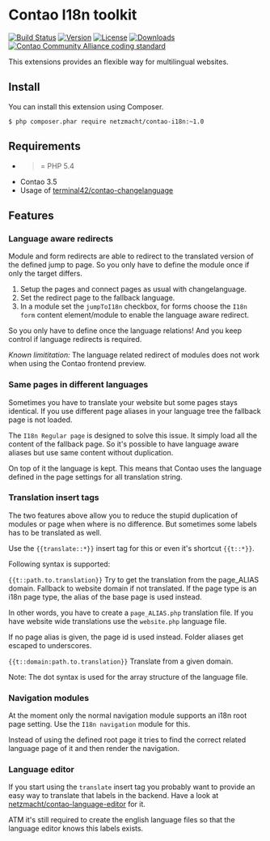 Contao I18n toolkit
==================

[![Build Status](http://img.shields.io/travis/netzmacht/contao-i18n/master.svg?style=flat-square)](https://travis-ci.org/netzmacht/contao-i18n)
[![Version](http://img.shields.io/packagist/v/netzmacht/contao-i18n.svg?style=flat-square)](http://packagist.com/packages/netzmacht/contao-i18n)
[![License](http://img.shields.io/packagist/l/netzmacht/contao-i18n.svg?style=flat-square)](http://packagist.com/packages/netzmacht/contao-i18n)
[![Downloads](http://img.shields.io/packagist/dt/netzmacht/contao-i18n.svg?style=flat-square)](http://packagist.com/packages/netzmacht/contao-i18n)
[![Contao Community Alliance coding standard](http://img.shields.io/badge/cca-coding_standard-red.svg?style=flat-square)](https://github.com/contao-community-alliance/coding-standard)

This extensions provides an flexible way for multilingual websites.

Install
-------

You can install this extension using Composer.

```
$ php composer.phar require netzmacht/contao-i18n:~1.0
```

Requirements
------------

 * >= PHP 5.4
 * Contao 3.5 
 * Usage of [terminal42/contao-changelanguage](https://github.com/terminal42/contao-changelanguage)
 
Features
--------

### Language aware redirects

Module and form redirects are able to redirect to the translated version of the defined jump to page. So you only have 
to define the module once if only the target differs.

 1. Setup the pages and connect pages as usual with changelanguage.
 2. Set the redirect page to the fallback language.
 3. In a module set the `jumpToI18n` checkbox, for forms choose the `I18n form` content element/module to enable the 
    language aware redirect.

So you only have to define once the language relations! And you keep control if language redirects is required.

*Known limititation:* The language related redirect of modules does not work when using the Contao frontend preview. 

### Same pages in different languages

Sometimes you have to translate your website but some pages stays identical. If you use different page aliases in your 
language tree the fallback page is not loaded. 

The `I18n Regular page` is designed to solve this issue. It simply load all the content of the fallback page. So it's 
possible to have language aware aliases but use same content without duplication. 

On top of it the language is kept. This means that Contao uses the language defined in the page settings for all 
translation string.
 
### Translation insert tags

The two features above allow you to reduce the stupid duplication of modules or page when where is no difference. But 
sometimes some labels has to be translated as well. 

Use the `{{translate::*}}` insert tag for this or even it's shortcut `{{t::*}}`.

Following syntax is supported:

`{{t::path.to.translation}}`
Try to get the translation from the page_ALIAS domain. Fallback to website domain if not translated. If the page
type is an i18n page type, the alias of the base page is used instead.

In other words, you have to create a `page_ALIAS.php` translation file. If you have website wide translations use the 
`website.php` language file.

If no page alias is given, the page id is used instead. Folder aliases get escaped to underscores.

`{{t::domain:path.to.translation}}`
Translate from a given domain.

Note: The dot syntax is used for the array structure of the language file.

### Navigation modules

At the moment only the normal navigation module supports an i18n root page setting. Use the `I18n navigation` module for
this. 

Instead of using the defined root page it tries to find the correct related language page of it and then render the 
navigation.

### Language editor

If you start using the `translate` insert tag you probably want to provide an easy way to translate that labels in the 
backend. Have a look at [netzmacht/contao-language-editor](https://github.com/netzmacht/contao-language-editor) for it.

ATM it's still required to create the english language files so that the language editor knows this labels exists.
